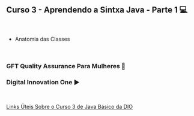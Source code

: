 ## Curso 3 - Aprendendo a Sintxa Java - Parte 1  💻
<br/>   

- Anatomia das Classes   

<br/>
  
  <h3>GFT Quality Assurance Para Mulheres 👩 </h3>  
  <h3>Digital Innovation One ▶️ </h3>

  <br/>

  [Links Úteis Sobre o Curso 3 de Java Básico da DIO](https://github.com/danielle-victoria/Cursos-sobre-Java/tree/main/Curso%203%20-%20Aprendendo%20a%20Sintaxe%20Java)
 
